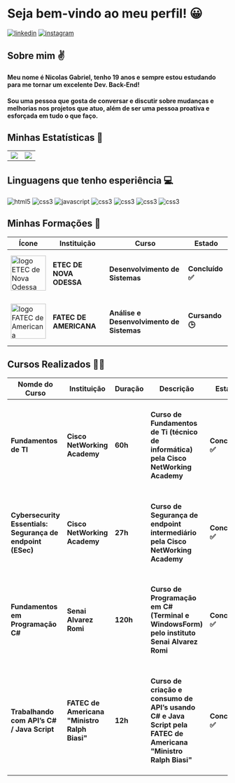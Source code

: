 
# Seja bem-vindo ao meu perfil! 😀

[![linkedin](https://img.shields.io/badge/LinkedIn-0077B5?style=for-the-badge&logo=linkedin&logoColor=white)](https://www.linkedin.com/in/nicolasgfpdev/)
[![instagram](https://img.shields.io/badge/Instagram-E4405F?style=for-the-badge&logo=instagram&logoColor=white)](https://www.instagram.com/_nic.0las/)

## Sobre mim ✌

#### Meu nome é Nicolas Gabriel, tenho 19 anos e sempre estou estudando para me tornar um excelente Dev. Back-End! 

#### Sou uma pessoa que gosta de conversar e discutir sobre mudanças e melhorias nos projetos que atuo, além de ser uma pessoa proativa e esforçada em tudo o que faço.

## Minhas Estatísticas 📄

<table>
  <tr>
    <td>
      <img src="https://github-readme-stats.vercel.app/api?username=nicolasgfp10&show_icons=true&theme=tokyonight">
    </td>
    <td>
      <img src="https://github-readme-stats.vercel.app/api/top-langs/?username=nicolasgfp10&layout=donut">
    </td>
  </tr>
</table>

<!-- ![Nicolas GitHub stats](https://github-readme-stats.vercel.app/api?username=nicolasgfp10&show_icons=true&theme=tokyonight) -->

<!-- [![Top Langs](https://github-readme-stats.vercel.app/api/top-langs/?username=nicolasgfp10&layout=donut)](https://github.com/anuraghazra/github-readme-stats) -->

## Linguagens que tenho esperiência 💻

<div style="display: inline_block">
  <img align="center" alt="html5" src="https://img.shields.io/badge/HTML5-E34F26?style=for-the-badge&logo=html5&logoColor=white">
  <img align="center" alt="css3" src="https://img.shields.io/badge/CSS3-1572B6?style=for-the-badge&logo=css3&logoColor=white">
  <img align="center" alt="javascript" src="https://img.shields.io/badge/JavaScript-F7DF1E?style=for-the-badge&logo=javascript&logoColor=black">
  <img align="center" alt="css3" src="https://img.shields.io/badge/PHP-777BB4?style=for-the-badge&logo=php&logoColor=white">
  <img align="center" alt="css3" src="https://img.shields.io/badge/C%23-239120?style=for-the-badge&logo=c-sharp&logoColor=white">
  <img align="center" alt="css3" src="https://img.shields.io/badge/Java-ED8B00?style=for-the-badge&logo=openjdk&logoColor=white">
  <img align="center" alt="css3" src="https://img.shields.io/badge/Node.js-43853D?style=for-the-badge&logo=node.js&logoColor=white">
</div>

## Minhas Formações 📖

<center>
  <table align="center" class="table table-borderless table-dark" Width="98%">
    <thead>
      <tr>
        <th scope="col"><center>Ícone</center></th>
        <th scope="col"><center>Instituição</center></th>
        <th scope="col"><center>Curso</center></th>
        <th scope="col"><center>Estado</center></th>
      </tr>
    </thead>
    <tr>
      <td><img alt="logo ETEC de Nova Odessa" src="https://precoltec.com.br/wp-content/uploads/2018/06/etec-novaodessa.jpg" display="block" width="80"></td>
      <td><h4>ETEC DE NOVA ODESSA</h4></td>
      <td><h4>Desenvolvimento de Sistemas</h4></td>
      <td><h4>Concluído ✅<h4></td>
    </tr>
    <tr>
      <td><img alt="logo FATEC de Americana" src="https://encrypted-tbn0.gstatic.com/images?q=tbn:ANd9GcSb32exkq4YBVxFYTfVuHdBiWxHnUBCZ3hfLg&s" display="block" width="80"></td>
      <td><h4>FATEC DE AMERICANA</h4></td>
      <td><h4>Análise e Desenvolvimento de Sistemas</h4></td>
      <td><h4>Cursando 🕒<h4></td>
    </tr>
  </table>
</center>

## Cursos Realizados 👨‍💻

<center>
  <table align="center" class="table table-borderless table-dark" Width="98%">
    <thead>
      <tr>
        <th scope="col"><center>Nomde do Curso</center></th>
        <th scope="col"><center>Instituição</center></th>
        <th scope="col"><center>Duração</center></th>
        <th scope="col"><center>Descrição</center></th>
        <th scope="col"><center>Estado</center></th>
      </tr>
    </thead>
    <tr>
      <td><h4>Fundamentos de TI</h4></td>
      <td><h4>Cisco NetWorking Academy</h4></td>
      <td><h4>60h</h4></td>
      <td><h4>Curso de Fundamentos de Ti (técnico de
 informática) pela Cisco NetWorking Academy</h4></td>
      <td><h4>Concluído ✅<h4></td>
    </tr>
    <tr>
      <td><h4>Cybersecurity Essentials: Segurança de
 endpoint (ESec)</h4></td>
      <td><h4>Cisco NetWorking Academy</h4></td>
      <td><h4>27h</h3></td>
      <td><h4>Curso de Segurança de endpoint intermediário pela Cisco
 NetWorking Academy</h4></td>
      <td><h4>Concluído ✅<h4></td>
    </tr>
    <tr>
      <td><h4>Fundamentos em Programação C#</h4></td>
      <td><h4> Senai
 Alvarez Romi</h4></td>
      <td><h4>120h</h4></td>
      <td><h4> Curso de Programação em C# (Terminal e WindowsForm) pelo instituto Senai Alvarez Romi</h4></td>
      <td><h4>Concluído ✅<h4></td>
    </tr>
    <tr>
      <td><h4>Trabalhando com API’s C# / Java Script</h4></td>
      <td><h4>FATEC de Americana "Ministro Ralph Biasi"</h4></td>
      <td><h4>12h</h4></td>
      <td><h4>Curso de criação e consumo de API’s usando C# e
 Java Script pela FATEC de Americana "Ministro Ralph Biasi"</h4></td>
      <td><h4>Concluído ✅<h4></td>
    </tr>
    <!--  <tr>
      <td><h4></h4></td>
      <td><h4></h4></td>
      <td><h4></h4></td>
      <td><h4></h4></td>
      <td><h4>Concluído ✅<h4></td>
    </tr> -->
  </table>
</center>







